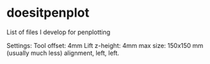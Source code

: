 # doesitpenplot
List of files I develop for penplotting

Settings:
Tool offset: 4mm
Lift z-height: 4mm
max size: 150x150 mm (usually much less)
alignment, left, left. 
